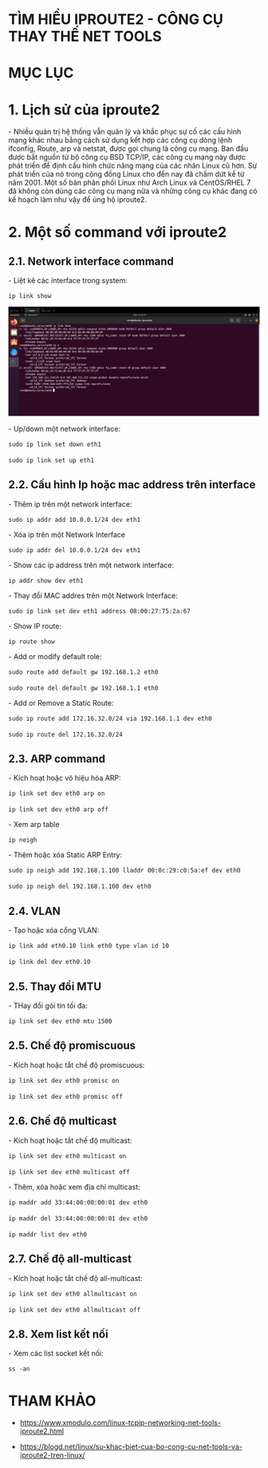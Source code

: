# TÌM HIỂU IPROUTE2 - CÔNG CỤ THAY THẾ NET TOOLS

# MỤC LỤC

# 1. Lịch sử của iproute2
\- Nhiều quản trị hệ thống vẫn quản lý và khắc phục sự cố các cấu hình mạng khác nhau bằng cách sử dụng kết hợp các công cụ dòng lệnh ifconfig, Route, arp và netstat, được gọi chung là công cụ mạng. Ban đầu được bắt nguồn từ bộ công cụ BSD TCP/IP, các công cụ mạng này được phát triển để định cấu hình chức năng mạng của các nhân Linux cũ hơn. Sự phát triển của nó trong cộng đồng Linux cho đến nay đã chấm dứt kể từ năm 2001. Một số bản phân phối Linux như Arch Linux và CentOS/RHEL 7 đã không còn dùng các công cụ mạng nữa và những công cụ khác đang có kế hoạch làm như vậy để ủng hộ iproute2.

# 2. Một số command với iproute2
## 2.1. Network interface command
\- Liệt kê các interface trong system:
```
ip link show
```

![alt text](image.png)

\- Up/down một network interface:
```
sudo ip link set down eth1

sudo ip link set up eth1
```

## 2.2. Cấu hình Ip hoặc mac address trên interface
\- Thêm ip trên một network interface:
```
sudo ip addr add 10.0.0.1/24 dev eth1
```

\- Xóa ip trên một Network Interface
```
sudo ip addr del 10.0.0.1/24 dev eth1
```

\- Show các ip address trên một network interface:
```
ip addr show dev eth1
```

\- Thay đổi MAC addres trên một Network Interface:
```
sudo ip link set dev eth1 address 08:00:27:75:2a:67
```

\- Show IP route:
```
ip route show
```

\- Add or modify default role:
```
sudo route add default gw 192.168.1.2 eth0

sudo route del default gw 192.168.1.1 eth0
```

\- Add or Remove a Static Route:
```
sudo ip route add 172.16.32.0/24 via 192.168.1.1 dev eth0

sudo ip route del 172.16.32.0/24
```

## 2.3. ARP command
\- Kích hoạt hoặc vô hiệu hóa ARP:
```
ip link set dev eth0 arp on

ip link set dev eth0 arp off
```


\- Xem arp table
```
ip neigh
```

\- Thêm hoặc xóa Static ARP Entry:
```
sudo ip neigh add 192.168.1.100 lladdr 00:0c:29:c0:5a:ef dev eth0

sudo ip neigh del 192.168.1.100 dev eth0
```

## 2.4. VLAN
\- Tạo hoặc xóa cổng VLAN:
```
ip link add eth0.10 link eth0 type vlan id 10

ip link del dev eth0.10
```

## 2.5. Thay đổi MTU
\- THay đổi gói tin tối đa:
```
ip link set dev eth0 mtu 1500
```

## 2.5. Chế độ promiscuous
\- Kích hoạt hoặc tắt chế độ promiscuous:
```
ip link set dev eth0 promisc on

ip link set dev eth0 promisc off
```

## 2.6. Chế độ multicast
\- Kích hoạt hoặc tắt chế độ multicast:
```
ip link set dev eth0 multicast on

ip link set dev eth0 multicast off
```

\- Thêm, xóa hoặc xem địa chỉ multicast:
```
ip maddr add 33:44:00:00:00:01 dev eth0

ip maddr del 33:44:00:00:00:01 dev eth0

ip maddr list dev eth0
```

## 2.7. Chế độ all-multicast
\- Kích hoạt hoặc tắt chế độ all-multicast:
```
ip link set dev eth0 allmulticast on

ip link set dev eth0 allmulticast off
```

## 2.8. Xem list kết nối
\- Xem các list socket kết nối:
```
ss -an
```

# THAM KHẢO
- https://www.xmodulo.com/linux-tcpip-networking-net-tools-iproute2.html

- https://blogd.net/linux/su-khac-biet-cua-bo-cong-cu-net-tools-va-iproute2-tren-linux/